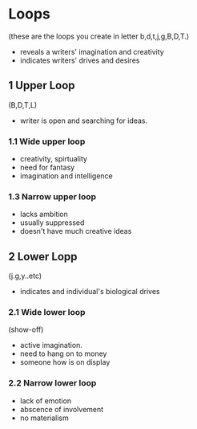# Loops
(these are the loops you create in letter b,d,t,j,g,B,D,T.)
- reveals a writers' imagination and creativity
- indicates writers' drives and desires

## 1 Upper Loop 
(B,D,T,L)
- writer is open and searching for ideas.

### 1.1 Wide upper loop
- creativity, spirtuality
- need for fantasy
- imagination and intelligence

### 1.3 Narrow upper loop
- lacks ambition
- usually suppressed
- doesn't have much creative ideas

## 2 Lower Lopp
(j.g,y..etc)
- indicates and individual's biological drives

### 2.1 Wide lower loop
(show-off)
- active imagination.
- need to hang on to money
- someone how is on display

### 2.2 Narrow lower loop
- lack of emotion
- abscence of involvement
- no materialism

